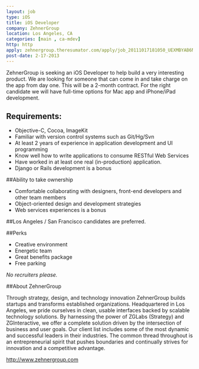 ```yaml
---
layout: job
type: iOS
title: iOS Developer
company: ZehnerGroup
location: Los Angeles, CA
categories: [main , ca-mdev]
http: http
apply: zehnergroup.theresumator.com/apply/job_20111017181050_UEXMBYAB6NNPPDK4/IOS-Developer.html?source=WorkCreative.net
post-date: 2-17-2013
---
```


ZehnerGroup is seeking an iOS Developer to help build a very interesting product. We are looking for someone that can come in and take charge on the app from day one. This will be a 2-month contract. For the right candidate we will have full-time options for Mac app and iPhone/iPad development.

## Requirements:

* Objective-C, Cocoa, ImageKit
* Familiar with version control systems such as Git/Hg/Svn
* At least 2 years of experience in application development and UI programming
* Know well how to write applications to consume RESTful Web Services
* Have worked in at least one real (in-production) application.
* Django or Rails development is a bonus

##Ability to take ownership

* Comfortable collaborating with designers, front-end developers and other team members
* Object-oriented design and development strategies
* Web services experiences is a bonus

##Los Angeles / San Francisco candidates are preferred.

##Perks

* Creative environment
* Energetic team
* Great benefits package
* Free parking

*No recruiters please.*

##About ZehnerGroup

Through strategy, design, and technology innovation ZehnerGroup builds startups and transforms established organizations. Headquartered in Los Angeles, we pride ourselves in clean, usable interfaces backed by scalable technology solutions. By harnessing the power of ZGLabs (Strategy) and ZGInteractive, we offer a complete solution driven by the intersection of business and user goals. Our client list includes some of the most dynamic and successful leaders in their industries. The common thread throughout is an entrepreneurial spirit that pushes boundaries and continually strives for innovation and a competitive advantage.

<http://www.zehnergroup.com>
